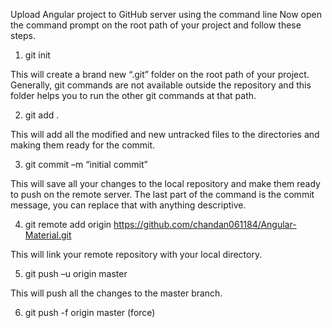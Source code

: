 
Upload Angular project to GitHub server using the command line
Now open the command prompt on the root path of your project and follow these steps.

1. git init

This will create a brand new “.git” folder on the root path of your project. Generally, git commands are not available outside the repository and this folder helps you to run the other git commands at that path.

2. git add .

This will add all the modified and new untracked files to the directories and making them ready for the commit.

3. git commit –m “initial commit”

This will save all your changes to the local repository and make them ready to push on the remote server. The last part of the command is the commit message, you can replace that with anything descriptive.

4. git remote add origin https://github.com/chandan061184/Angular-Material.git

This will link your remote repository with your local directory.

5. git push –u origin master

This will push all the changes to the master branch.

6. git push -f origin master (force)